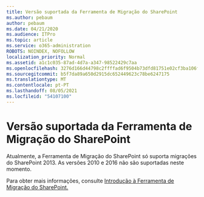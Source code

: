 ```yaml
---
title: Versão suportada da Ferramenta de Migração do SharePoint
ms.author: pebaum
author: pebaum
ms.date: 04/21/2020
ms.audience: ITPro
ms.topic: article
ms.service: o365-administration
ROBOTS: NOINDEX, NOFOLLOW
localization_priority: Normal
ms.assetid: a1c1c035-87ad-4d7a-a347-98522429c7aa
ms.openlocfilehash: 3276d166d44798c2ffffad6f9504b73dfd81751e02cf3ba106ff6f89a9fc30b1
ms.sourcegitcommit: b5f7da89a650d2915dc652449623c78be6247175
ms.translationtype: MT
ms.contentlocale: pt-PT
ms.lasthandoff: 08/05/2021
ms.locfileid: "54107100"
---
```

# <a name="supported-version-of-the-sharepoint-migration-tool"></a>Versão suportada da Ferramenta de Migração do SharePoint



Atualmente, a Ferramenta de Migração do SharePoint só suporta migrações do SharePoint 2013. As versões 2010 e 2016 não são suportadas neste momento.
  
Para obter mais informações, consulte [Introdução à Ferramenta de Migração do SharePoint.](https://go.microsoft.com/fwlink/?linkid=2044765&amp;clcid=0x409)
  

